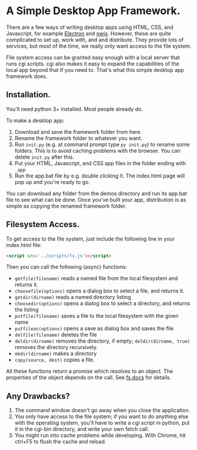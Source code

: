 # A Simple Desktop App Framework.

There are a few ways of writing desktop apps using HTML, CSS, and Javascript, for example [Electron](https://www.electronjs.org/) and [nwjs](https://nwjs.io/). However, these are quite complicated to set up, work with, and and distribute. They provide lots of services, but most of the time, we really only want access to the file system. 

File system access can be granted easy enough with a local server that runs cgi scripts. cgi also makes it easy to expand the capabilities of the local app beyond that if you need to. That's what this simple desktop app framework does.

## Installation.

You'll need python 3+ installed. Most people already do.

To make a desktop app:
1. Download and save the framework folder from here.
2. Rename the framework folder to whatever you want.
3. Run `init.py` (e.g. at command prompt type `py init.py`) to rename some folders. This is to avoid caching problems with the browser. You can delete `init.py` after this.
4. Put your HTML, Javascript, and CSS app files in the folder ending with `_app`
5. Run the app.bat file by e.g. double clicking it. The index.html page will pop up and you're ready to go.

You can download any folder from the demos directory and run its app.bat file to see what can be done. Once you've built your app, distribution is as simple as copying the renamed framework folder.

## Filesystem Access.

To get access to the file system, just include the following line in your index.html file:
```html
<script src='../scripts/fs.js'></script>
```
Then you can call the following (async) functions:

* `getfile(filename)` reads a named file from the local filesystem and returns it.
* `choosefile(options)` opens a dialog box to select a file, and returns it.
* `getdir(dirname)` reads a named directory listing
* `choosedir(options)` opens a dialog box to select a directory, and returns the listing
* `putfile(filename)` saves a file to the local filesystem with the given name
* `putfileas(options)` opens a save as dialog box and saves the file
* `delfile(filename)` deletes the file
* `deldir(dirname)` removes the directory, if empty; `deldir(dirname, true)` removes the directory recursively.
* `mkdir(dirname)` makes a directory
* `copy(source, dest)` copies a file.

All these functions return a promise which resolves to an object. The properties of the object depends on the call. See [fs docs](docs/fs.md) for details.

## Any Drawbacks?

1. The command window doesn't go away when you close the application.
2. You only have access to the file system; if you want to do anything else with the operating system, you'll have to write a cgi script in python, put it in the cgi-bin directory, and write your own fetch call.
3. You might run into cache problems while developing. With Chrome, hit ctrl+F5 to flush the cache and reload.
